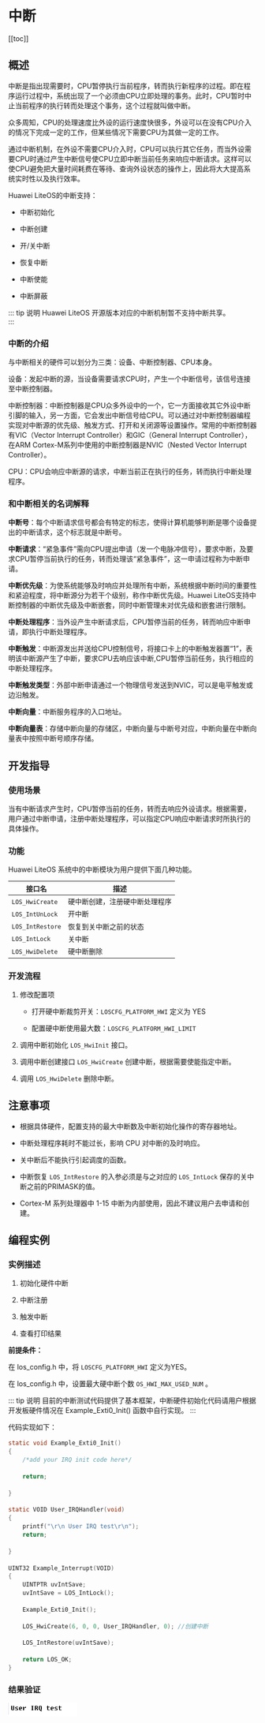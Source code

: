 # 中断

[[toc]]

## 概述

中断是指出现需要时，CPU暂停执行当前程序，转而执行新程序的过程。即在程序运行过程中，系统出现了一个必须由CPU立即处理的事务。此时，CPU暂时中止当前程序的执行转而处理这个事务，这个过程就叫做中断。  

众多周知，CPU的处理速度比外设的运行速度快很多，外设可以在没有CPU介入的情况下完成一定的工作，但某些情况下需要CPU为其做一定的工作。  

通过中断机制，在外设不需要CPU介入时，CPU可以执行其它任务，而当外设需要CPU时通过产生中断信号使CPU立即中断当前任务来响应中断请求。这样可以使CPU避免把大量时间耗费在等待、查询外设状态的操作上，因此将大大提高系统实时性以及执行效率。  

Huawei LiteOS的中断支持：  

- 中断初始化  

- 中断创建  

- 开/关中断  

- 恢复中断  

- 中断使能  

- 中断屏蔽  

::: tip 说明
Huawei LiteOS 开源版本对应的中断机制暂不支持中断共享。  
:::

### 中断的介绍

与中断相关的硬件可以划分为三类：设备、中断控制器、CPU本身。  

设备：发起中断的源，当设备需要请求CPU时，产生一个中断信号，该信号连接至中断控制器。  

中断控制器：中断控制器是CPU众多外设中的一个，它一方面接收其它外设中断引脚的输入，另一方面，它会发出中断信号给CPU。可以通过对中断控制器编程实现对中断源的优先级、触发方式、打开和关闭源等设置操作。常用的中断控制器有VIC（Vector Interrupt Controller）和GIC（General Interrupt Controller），在ARM Cortex-M系列中使用的中断控制器是NVIC（Nested Vector Interrupt Controller）。  

CPU：CPU会响应中断源的请求，中断当前正在执行的任务，转而执行中断处理程序。  

### 和中断相关的名词解释

**中断号**：每个中断请求信号都会有特定的标志，使得计算机能够判断是哪个设备提出的中断请求，这个标志就是中断号。  

**中断请求**：“紧急事件”需向CPU提出申请（发一个电脉冲信号），要求中断，及要求CPU暂停当前执行的任务，转而处理该“紧急事件”，这一申请过程称为中断申请。  

**中断优先级**：为使系统能够及时响应并处理所有中断，系统根据中断时间的重要性和紧迫程度，将中断源分为若干个级别，称作中断优先级。Huawei LiteOS支持中断控制器的中断优先级及中断嵌套，同时中断管理未对优先级和嵌套进行限制。  

**中断处理程序**：当外设产生中断请求后，CPU暂停当前的任务，转而响应中断申请，即执行中断处理程序。  

**中断触发**：中断源发出并送给CPU控制信号，将接口卡上的中断触发器置“1”，表明该中断源产生了中断，要求CPU去响应该中断,CPU暂停当前任务，执行相应的中断处理程序。  

**中断触发类型**：外部中断申请通过一个物理信号发送到NVIC，可以是电平触发或边沿触发。  

**中断向量**：中断服务程序的入口地址。  

**中断向量表**：存储中断向量的存储区，中断向量与中断号对应，中断向量在中断向量表中按照中断号顺序存储。  

## 开发指导

### 使用场景   

当有中断请求产生时，CPU暂停当前的任务，转而去响应外设请求。根据需要，用户通过中断申请，注册中断处理程序，可以指定CPU响应中断请求时所执行的具体操作。 

### 功能

Huawei LiteOS 系统中的中断模块为用户提供下面几种功能。 

| **接口名**      | **描述**                        |
|-----------------|--------------------------------|
| `LOS_HwiCreate`  | 硬中断创建，注册硬中断处理程序   |
| `LOS_IntUnLock`  | 开中断                         |
| `LOS_IntRestore` | 恢复到关中断之前的状态          |
| `LOS_IntLock`    | 关中断                         |
| `LOS_HwiDelete`  | 硬中断删除                     |

### 开发流程

1.  修改配置项

	- 打开硬中断裁剪开关：`LOSCFG_PLATFORM_HWI` 定义为 YES   

	- 配置硬中断使用最大数：`LOSCFG_PLATFORM_HWI_LIMIT` 

2.  调用中断初始化 `LOS_HwiInit` 接口。  

3.  调用中断创建接口 `LOS_HwiCreate` 创建中断，根据需要使能指定中断。  

4.  调用 `LOS_HwiDelete` 删除中断。  

## 注意事项
  
- 根据具体硬件，配置支持的最大中断数及中断初始化操作的寄存器地址。  

- 中断处理程序耗时不能过长，影响 CPU 对中断的及时响应。  

- 关中断后不能执行引起调度的函数。  

- 中断恢复 `LOS_IntRestore` 的入参必须是与之对应的 `LOS_IntLock` 保存的关中断之前的PRIMASK的值。  

- Cortex-M 系列处理器中 1-15 中断为内部使用，因此不建议用户去申请和创建。  

## 编程实例

### 实例描述

1.  初始化硬件中断  

2.  中断注册  

3.  触发中断  

4.  查看打印结果  

**前提条件：**

在 los_config.h 中，将 `LOSCFG_PLATFORM_HWI` 定义为YES。  

在 los_config.h 中，设置最大硬中断个数 `OS_HWI_MAX_USED_NUM` 。 

::: tip 说明
目前的中断测试代码提供了基本框架，中断硬件初始化代码请用户根据开发板硬件情况在 Example_Exti0_Init() 函数中自行实现。
:::

代码实现如下：  
```c
static void Example_Exti0_Init()
{
    /*add your IRQ init code here*/

    return;

}

static VOID User_IRQHandler(void)
{
    printf("\r\n User IRQ test\r\n");
    return;

}

UINT32 Example_Interrupt(VOID)
{
    UINTPTR uvIntSave;
    uvIntSave = LOS_IntLock();
    
    Example_Exti0_Init();
    
    LOS_HwiCreate(6, 0, 0, User_IRQHandler, 0); //创建中断
    
    LOS_IntRestore(uvIntSave);
    
    return LOS_OK;
}  
```
### 结果验证
![](./pic/interrupt-output.png)
